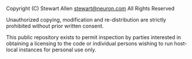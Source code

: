 Copyright (C) Stewart Allen <stewart@neuron.com> All Rights Reserved

Unauthorized copying, modification and re-distribution are
strictly prohibited without prior written consent.

This public repository exists to permit inspection by parties interested
in obtaining a licensing to the code or individual persons wishing to run
host-local instances for personal use only.
